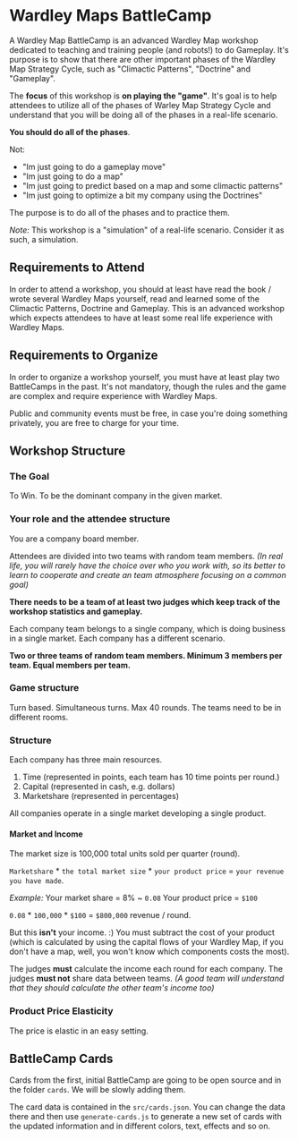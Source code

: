 # Wardley Maps BattleCamp

A Wardley Map BattleCamp is an advanced Wardley Map workshop dedicated to teaching and training people (and robots!) to do Gameplay. It's purpose is to show that there are other important phases of the Wardley Map Strategy Cycle, such as "Climactic Patterns", "Doctrine" and "Gameplay".

The **focus** of this workshop is **on playing the "game"**. It's goal is to help attendees to utilize all of the phases of Warley Map Strategy Cycle and understand that you will be doing all of the phases in a real-life scenario.

**You should do all of the phases**.

Not:

- "Im just going to do a gameplay move"
- "Im just going to do a map"
- "Im just going to predict based on a map and some climactic patterns"
- "Im just going to optimize a bit my company using the Doctrines"

The purpose is to do all of the phases and to practice them.

*Note:* This workshop is a "simulation" of a real-life scenario. Consider it as such, a simulation.

## Requirements to Attend

In order to attend a workshop, you should at least have read the book / wrote several Wardley Maps yourself, read and learned some of the Climactic Patterns, Doctrine and Gameplay. This is an advanced workshop which expects attendees to have at least some real life experience with Wardley Maps.

## Requirements to Organize

In order to organize a workshop yourself, you must have at least play two BattleCamps in the past.
It's not mandatory, though the rules and the game are complex and require experience with Wardley Maps.

Public and community events must be free, in case you're doing something privately, you are free to charge for your time.

## Workshop Structure

### The Goal

To Win. To be the dominant company in the given market.

### Your role and the attendee structure

You are a company board member.

Attendees are divided into two teams with random team members.
*(In real life, you will rarely have the choice over who you work with, so its better to learn to cooperate and create an team atmosphere focusing on a common goal)*

**There needs to be a team of at least two judges which keep track of the workshop statistics and gameplay.**

Each company team belongs to a single company, which is doing business in a single market. Each company has a different scenario.

**Two or three teams of random team members. Minimum 3 members per team. Equal members per team.**

### Game structure

Turn based. Simultaneous turns. Max 40 rounds.
The teams need to be in different rooms.

### Structure

Each company has three main resources.

1. Time (represented in points, each team has 10 time points per round.)
2. Capital (represented in cash, e.g. dollars)
3. Marketshare (represented in percentages)

All companies operate in a single market developing a single product. 

#### Market and Income

The market size is 100,000 total units sold per quarter (round).

`Marketshare` * `the total market size` * `your product price` = `your revenue you have made`.

*Example:*
Your market share = 8% ~ `0.08`
Your product price = `$100`

`0.08` * `100,000` * `$100` = `$800,000` revenue / round.

But this **isn't** your income. :) You must subtract the cost of your product (which is calculated by using the capital flows of your Wardley Map, if you don't have a map, well, you won't know which components costs the most).

The judges **must** calculate the income each round for each company. The judges **must not** share data between teams.
_(A good team will understand that they should calculate the other team's income too)_

### Product Price Elasticity

The price is elastic in an easy setting.

## BattleCamp Cards

Cards from the first, initial BattleCamp are going to be open source and in the folder `cards`. We will be slowly adding them.

The card data is contained in the `src/cards.json`. You can change the data there and then use `generate-cards.js` to generate a new set of cards with the updated information and in different colors, text, effects and so on.
